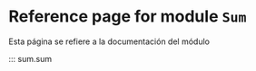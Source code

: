 # Reference page for module `Sum`

Esta página se refiere a la documentación del módulo

::: sum.sum
